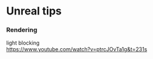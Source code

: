 # Unreal tips

### Rendering   

light blocking   
https://www.youtube.com/watch?v=ptrcJOvTa1g&t=231s
